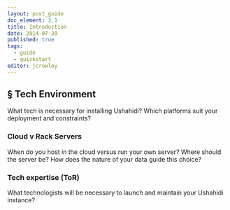 ```yaml
---
layout: post_guide
doc_element: 3.1
title: Introduction
date: 2014-07-20
published: true
tags:
  - guide
  - quickstart
editor: jcrowley
---
```


## &sect; Tech Environment

What tech is necessary for installing Ushahidi? Which platforms suit your deployment and constraints?

### Cloud v Rack Servers

When do you host in the cloud versus run your own server? Where should the server be? How does the nature of your data guide this choice?

### Tech expertise (ToR)

What technologists will be necessary to launch and maintain your Ushahidi instance?
